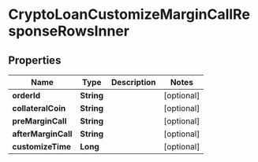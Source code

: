 

# CryptoLoanCustomizeMarginCallResponseRowsInner


## Properties

| Name | Type | Description | Notes |
|------------ | ------------- | ------------- | -------------|
|**orderId** | **String** |  |  [optional] |
|**collateralCoin** | **String** |  |  [optional] |
|**preMarginCall** | **String** |  |  [optional] |
|**afterMarginCall** | **String** |  |  [optional] |
|**customizeTime** | **Long** |  |  [optional] |



